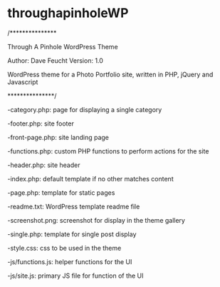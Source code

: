 # throughapinholeWP

/***************

Through A Pinhole WordPress Theme

Author: Dave Feucht
Version: 1.0

WordPress theme for a Photo Portfolio site, written in PHP, jQuery and Javascript

***************/

-category.php: page for displaying a single category

-footer.php: site footer

-front-page.php: site landing page

-functions.php: custom PHP functions to perform actions for the site

-header.php: site header

-index.php: default template if no other matches content

-page.php: template for static pages

-readme.txt: WordPress template readme file

-screenshot.png: screenshot for display in the theme gallery

-single.php: template for single post display

-style.css: css to be used in the theme

-js/functions.js: helper functions for the UI

-js/site.js: primary JS file for function of the UI
